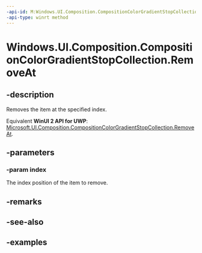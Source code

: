 ```yaml
---
-api-id: M:Windows.UI.Composition.CompositionColorGradientStopCollection.RemoveAt(System.UInt32)
-api-type: winrt method
---
```


<!-- Method syntax.
public void CompositionColorGradientStopCollection.RemoveAt(UInt32 index)
-->

# Windows.UI.Composition.CompositionColorGradientStopCollection.RemoveAt

## -description

Removes the item at the specified index.

Equivalent **WinUI 2 API for UWP**: [Microsoft.UI.Composition.CompositionColorGradientStopCollection.RemoveAt](/windows/winui/api/microsoft.ui.composition.compositioncolorgradientstopcollection.removeat).

## -parameters
### -param index

The index position of the item to remove.

## -remarks

## -see-also

## -examples

